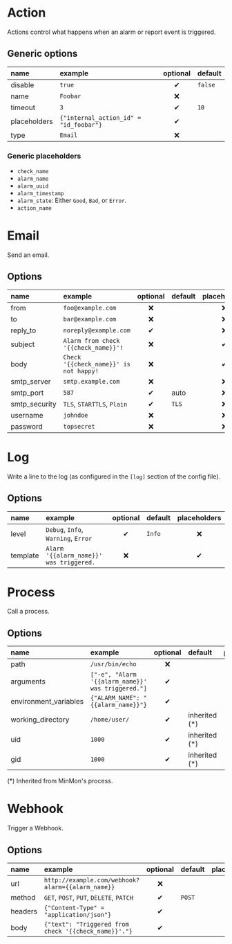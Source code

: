 # Action
Actions control what happens when an alarm or report event is triggered.

## Generic options
| name | example | optional | default |
|:---|:---|:---:|:---|
| disable | `true` | ✔ | `false` |
| name | `Foobar` | ❌ | |
| timeout | `3` | ✔ | `10` | ❌ |
| placeholders | `{"internal_action_id" = "id_foobar"}` | ✔ | |
| type | `Email` | ❌ | |

### Generic placeholders
- `check_name`
- `alarm_name`
- `alarm_uuid`
- `alarm_timestamp`
- `alarm_state`: Either `Good`, `Bad`, or `Error`.
- `action_name`

# Email
Send an email.

## Options
| name | example | optional | default | placeholders |
|:---|:---|:---:|:---|:---:|
| from | `foo@example.com` | ❌ | | ❌ |
| to | `bar@example.com` | ❌ | | ❌ |
| reply_to | `noreply@example.com` | ✔ | | ❌ |
| subject | `Alarm from check '{{check_name}}'!` | ❌ | | ✔ |
| body | `Check '{{check_name}}' is not happy!` | ❌ | | ✔ |
| smtp_server | `smtp.example.com` | ❌ | | ❌ |
| smtp_port | `587` | ✔ | auto | ❌ |
| smtp_security | `TLS`, `STARTTLS`, `Plain` | ✔ | `TLS` | ❌ |
| username | `johndoe` | ❌ | | ❌ |
| password | `topsecret` | ❌ | | ❌ |

# Log
Write a line to the log (as configured in the `[log]` section of the config file).

## Options
| name | example | optional | default | placeholders |
|:---|:---|:---:|:---|:---:|
| level | `Debug`, `Info`, `Warning`, `Error` | ✔ | `Info` | ❌ |
| template | `Alarm '{{alarm_name}}' was triggered.` | ❌ | | ✔ |

# Process
Call a process.

## Options
| name | example | optional | default | placeholders |
|:---|:---|:---:|:---|:---:|
| path | `/usr/bin/echo` | ❌ | | ❌ |
| arguments | `["-e", "Alarm '{{alarm_name}}' was triggered."]` | ✔ | | ✔ |
| environment_variables | `{"ALARM_NAME": "{{alarm_name}}"}` | ✔ | | ✔ |
| working_directory | `/home/user/` | ✔ | inherited (\*) | ❌ |
| uid | `1000` | ✔ | inherited (*) | ❌ |
| gid | `1000` | ✔ | inherited (*) | ❌ |

(\*) Inherited from MinMon's process.

# Webhook
Trigger a Webhook.

## Options
| name | example | optional | default | placeholders |
|:---|:---|:---:|:---|:---:|
| url | `http://example.com/webhook?alarm={{alarm_name}}` | ❌ | | ✔ |
| method | `GET`, `POST`, `PUT`, `DELETE`, `PATCH` | ✔ | `POST` | ❌ |
| headers | `{"Content-Type" = "application/json"}` | ✔ | | ❌ |
| body | `{"text": "Triggered from check '{{check_name}}'."}`  | ✔ | | ✔ |

